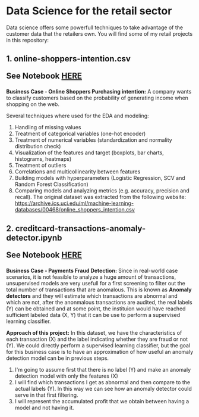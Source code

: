 # **Data Science for the retail sector**
Data science offers some powerfull techniques to take advantage of the customer data that the retailers own. You will find some of my retail projects in this repository:


## **1. online-shoppers-intention.csv** __<p>See Notebook <a href="https://github.com/ninaroal/DS-retail/blob/main/online-shoppers-intention.ipynb?plain=1" title="Title"> HERE</a> </p>__

**Business Case - Online Shoppers Purchasing intention:** A company wants to classify customers based on the probability of generating income when shopping on the web.

Several techniques where used for the EDA and modeling:
1.	Handling of missing values
2.	Treatment of categorical variables (one-hot encoder)
3.	Treatment of numerical variables (standardization and normality distribution check)
4.	Visualization of the features and target (boxplots, bar charts, histograms, heatmaps)
5.	Treatment of outliers
6.	Correlations and multicollinearity between features
7.	Building models with hyperparameters (Logistic Regression, SCV and Random Forest Classification)
8.	Comparing models and analyzing metrics (e.g. accuracy, precision and recall). 
The original dataset was extracted from the following website: https://archive.ics.uci.edu/ml/machine-learning-databases/00468/online_shoppers_intention.csv


## **2. creditcard-transactions-anomaly-detector.ipynb** __<p>See Notebook <a href="https://github.com/ninaroal/DS-retail/blob/main/creditcard-transactions-anomaly-detector.ipynb?plain=1" title="Title"> HERE</a> </p>__

**Business Case - Payments Fraud Detection:** Since in real-world case scenarios, it is not feasible to analyze a huge amount of transactions, unsupervised models are very usefull for a first screening to filter out the total number of transactions that are anomalous. This is known as **Anomaly detectors** and they will estimate which transactions are abnormal and which are not, after the anonmalous transactions are audited, the real labels (Y) can be obtained and at some point, the instituion would have reached sufficient labeled data (X, Y) that it can be use to perform a supervised learning classifier.

**Approach of this project:**
In this dataset, we have the characteristics of each transaction (X) and the label indicating whether they are fraud or not (Y). We could directly perform a supervised learning classifier, but the goal for this business case is to have an approximation of how useful an anomaly detection model can be in previous steps.

1. I'm going to assume first that there is no label (Y) and make an anomaly detection model with only the features (X)
2. I will find which transactions I get as abnormal and then compare to the actual labels (Y). In this way we can see how an anomaly detector could serve in that first filtering.
3. I will represent the accumulated profit that we obtain between having a model and not having it.
